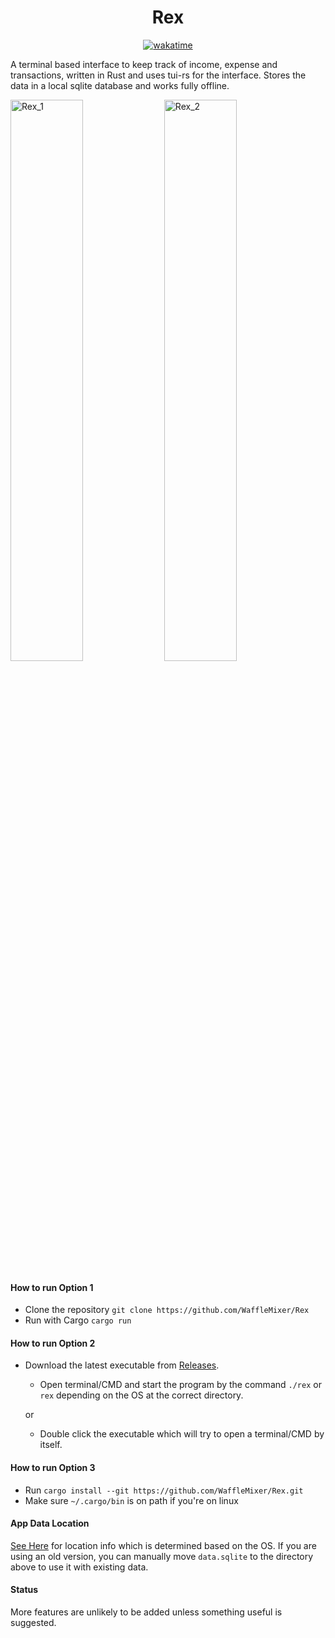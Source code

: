 <div align="center"><h1>Rex</h1></div>
<p align=center><a href="https://wakatime.com/badge/github/WaffleMixer/Rex"><img src="https://wakatime.com/badge/github/WaffleMixer/Rex.svg" alt="wakatime"></a></p>

A terminal based interface to keep track of income, expense and transactions, written in Rust and uses tui-rs for the interface. Stores the data in a local sqlite database and works fully offline.

<img src="https://dl.dropboxusercontent.com/s/ecnixug3vus2bj7/Rex_1.png" alt="Rex_1" width="48%" > <img src="https://dl.dropboxusercontent.com/s/uzi0ft4aw5u68gf/Rex_2.png" alt="Rex_2" width="48%" >



<h4>How to run Option 1</h4>

- Clone the repository
`
git clone https://github.com/WaffleMixer/Rex
`
- Run with Cargo
`
cargo run
`

<h4>How to run Option 2</h4>

- Download the latest executable from [Releases](https://github.com/WaffleMixer/Rex/releases).
  - Open terminal/CMD and start the program by the command `./rex` or `rex` depending on the OS at the correct directory.
  
  or
  
  - Double click the executable which will try to open a terminal/CMD by itself. 

<h4>How to run Option 3</h4>

- Run `cargo install --git https://github.com/WaffleMixer/Rex.git`
- Make sure `~/.cargo/bin` is on path if you're on linux

<h4>App Data Location</h4>

[See Here](https://docs.rs/dirs/latest/dirs/fn.data_local_dir.html) for location info which is determined based on the OS. If you are using an old version, you can manually move `data.sqlite` to the directory above to use it with existing data.

<h4>Status</h4>

More features are unlikely to be added unless something useful is suggested. 
